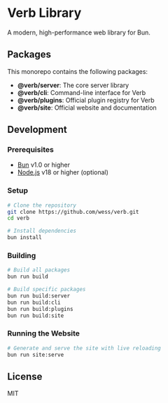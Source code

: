 # Verb Library

A modern, high-performance web library for Bun.

## Packages

This monorepo contains the following packages:

- **@verb/server**: The core server library
- **@verb/cli**: Command-line interface for Verb
- **@verb/plugins**: Official plugin registry for Verb
- **@verb/site**: Official website and documentation

## Development

### Prerequisites

- [Bun](https://bun.sh/) v1.0 or higher
- [Node.js](https://nodejs.org/) v18 or higher (optional)

### Setup

```bash
# Clone the repository
git clone https://github.com/wess/verb.git
cd verb

# Install dependencies
bun install
```

### Building

```bash
# Build all packages
bun run build

# Build specific packages
bun run build:server
bun run build:cli
bun run build:plugins
bun run build:site
```

### Running the Website

```bash
# Generate and serve the site with live reloading
bun run site:serve
```

## License

MIT
